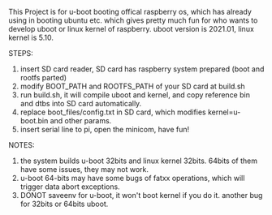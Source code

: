 This Project is for u-boot booting offical raspberry os, which has already using in booting ubuntu etc. 
which gives pretty much fun for who wants to develop uboot or linux kernel of raspberry. uboot version is 2021.01, linux kernel is 5.10.

STEPS:
1. insert SD card reader, SD card has raspberry system prepared (boot and rootfs parted)
2. modify BOOT_PATH and ROOTFS_PATH of your SD card at build.sh
3. run build.sh, it will compile uboot and kernel, and copy reference bin and dtbs into SD card automatically.
4. replace boot_files/config.txt in SD card, which modifies kernel=u-boot.bin and other params. 
5. insert serial line to pi, open the minicom, have fun! 

NOTES:
1. the system builds u-boot 32bits and linux kernel 32bits. 64bits of them have some issues, they may not work.
2. u-boot 64-bits may have some bugs of fatxx operations, which will trigger data abort exceptions.
3. DONOT saveenv for u-boot, it won't boot kernel if you do it. another bug for 32bits or 64bits uboot.
